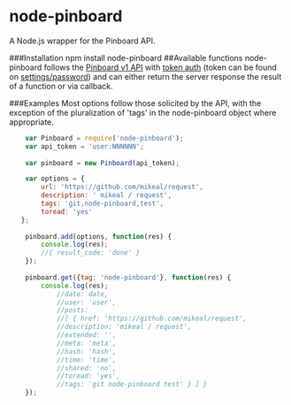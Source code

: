node-pinboard
=============

A Node.js wrapper for the Pinboard API.

###Installation
	npm install node-pinboard
##Available functions
  node-pinboard follows the [Pinboard v1 API](https://pinboard.in/api/) with [token auth](https://pinboard.in/api/#authentication) (token can be found on [settings/password](https://pinboard.in/settings/password)) and can either return the server response the result of a function or via callback.
  
###Examples
  Most options follow those solicited by the API, with the exception of the pluralization of 'tags' in the node-pinboard object where appropriate.

```javascript
	var Pinboard = require('node-pinboard');
	var api_token = 'user:NNNNNN';
	
	var pinboard = new Pinboard(api_token);

	var options = {
		url: 'https://github.com/mikeal/request',
		description: ' mikeal / request',
		tags: 'git,node-pinboard,test',
		toread: 'yes'
   };    
	
	pinboard.add(options, function(res) {
    	console.log(res);
    	//{ result_code: 'done' }
	});
	
	pinboard.get({tag: 'node-pinboard'}, function(res) {
		console.log(res); 
			//date: date,
  			//user: 'user',
  			//posts: 
   			//[ { href: 'https://github.com/mikeal/request',
      		//description: 'mikeal / request',
      		//extended: '',
      		//meta: 'meta',
      		//hash: 'hash',
      		//time: 'time',
      		//shared: 'no',
      		//toread: 'yes',
      		//tags: 'git node-pinboard test' } ] }
	});
  
  
